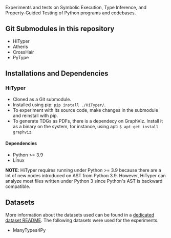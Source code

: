 Experiments and tests on Symbolic Execution, Type Inference, and Property-Guided Testing of Python programs and codebases.

## Git Submodules in this repository

- HiTyper
- Atheris
- CrossHair
- PyType

## Installations and Dependencies

### HiTyper
- Cloned as a Git submodule.
- Installed using pip: `pip install ./HiTyper/`.
- To experiment with its source code, make changes in the submodule and reinstall with pip.
- To generate TDGs as PDFs, there is a dependecy on GraphViz. Install it as a binary on the system, for instance, using apt: `$ apt-get install graphviz`.

#### Dependencies

- Python >= 3.9
- Linux

**NOTE**: HiTyper requires running under Python >= 3.9 because there are a lot of new nodes introduced on AST from Python 3.9. However, HiTyper can analyze most files written under Python 3 since Python's AST is backward compatible.


## Datasets

More information about the datasets used can be found in a [dedicated dataset README](./data/README.md). The following datasets were used for the experiments.

- ManyTypes4Py
